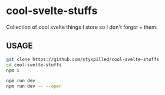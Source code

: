 # cool-svelte-stuffs

Collection of cool svelte things I store so I don't forgor 💀 them.

## USAGE

```bash
git clone https://github.com/styxpilled/cool-svelte-stuffs
cd cool-svelte-stuffs
npm i
```

```bash
npm run dev
npm run dev -- --open
```
